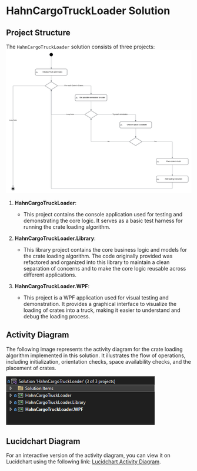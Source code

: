 # HahnCargoTruckLoader Solution

## Project Structure

The `HahnCargoTruckLoader` solution consists of three projects:
![Activity Diagram](Images/solution.png)

1. **HahnCargoTruckLoader**:
   - This project contains the console application used for testing and demonstrating the core logic. It serves as a basic test harness for running the crate loading algorithm.

2. **HahnCargoTruckLoader.Library**:
   - This library project contains the core business logic and models for the crate loading algorithm. The code originally provided was refactored and organized into this library to maintain a clean separation of concerns and to make the core logic reusable across different applications.

3. **HahnCargoTruckLoader.WPF**:
   - This project is a WPF application used for visual testing and demonstration. It provides a graphical interface to visualize the loading of crates into a truck, making it easier to understand and debug the loading process.

## Activity Diagram

The following image represents the activity diagram for the crate loading algorithm implemented in this solution. It illustrates the flow of operations, including initialization, orientation checks, space availability checks, and the placement of crates.

![Activity Diagram](Images/activity_diagram.png)

## Lucidchart Diagram

For an interactive version of the activity diagram, you can view it on Lucidchart using the following link: [Lucidchart Activity Diagram](https://www.lucidchart.com/pages/).
